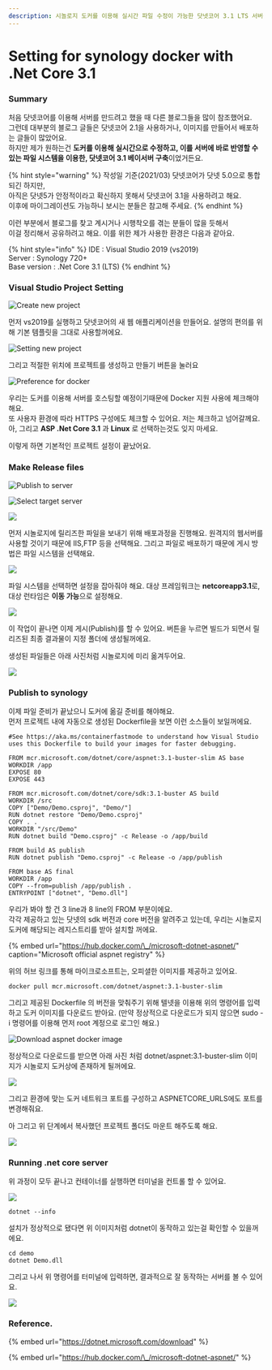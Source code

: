 ```yaml
---
description: 시놀로지 도커를 이용해 실시간 파일 수정이 가능한 닷넷코어 3.1 LTS 서버를 구축하는 법에 대하여.
---
```


# Setting for synology docker with .Net Core 3.1

### Summary

처음 닷넷코어를 이용해 서버를 만드려고 했을 때 다른 블로그들을 많이 참조했어요.  
그런데 대부분의 블로그 글들은 닷넷코어 2.1을 사용하거나, 이미지를 만들어서 배포하는 글들이 많았어요.  
하지만 제가 원하는건 **도커를 이용해 실시간으로 수정하고, 이를 서버에 바로 반영할 수 있는 파일 시스템을 이용한, 닷넷코어 3.1 베이서버 구축**이었거든요.

{% hint style="warning" %}
작성일 기준\(2021/03\) 닷넷코어가 닷넷 5.0으로 통합되긴 하지만,  
아직은 닷넷5가 안정적이라고 확신하지 못해서 닷넷코어 3.1을 사용하려고 해요.  
이후에 마이그레이션도 가능하니 보시는 분들은 참고해 주세요.
{% endhint %}

이런 부분에서 블로그를 찾고 계시거나 시행착오를 겪는 분들이 많을 듯해서  
이걸 정리해서 공유하려고 해요. 이를 위한 제가 사용한 환경은 다음과 같아요.

{% hint style="info" %}
IDE : Visual Studio 2019 \(vs2019\)  
Server : Synology 720+  
Base version : .Net Core 3.1 \(LTS\)
{% endhint %}

### Visual Studio Project Setting

![Create new project](../../.gitbook/assets/image%20%2814%29.png)

먼저 vs2019를 실행하고 닷넷코어의 새 웹 애플리케이션을 만들어요. 설명의 편의를 위해 기본 템플릿을 그대로 사용할꺼에요.

![Setting new project](../../.gitbook/assets/image%20%287%29.png)

그리고 적절한 위치에 프로젝트를 생성하고 만들기 버튼을 눌러요

![Preference for docker](../../.gitbook/assets/image%20%284%29.png)

우리는 도커를 이용해 서버를 호스팅할 예정이기때문에 Docker 지원 사용에 체크해야 해요.  
또 사용자 환경에 따라 HTTPS 구성에도 체크할 수 있어요. 저는 체크하고 넘어갈께요.  
아, 그리고 **ASP .Net Core 3.1** 과 **Linux** 로 선택하는것도 잊지 마세요.

이렇게 하면 기본적인 프로젝트 설정이 끝났어요.

### Make Release files

![Publish to server](../../.gitbook/assets/image%20%283%29.png)

![Select target server](../../.gitbook/assets/image%20%2811%29.png)

![](../../.gitbook/assets/image%20%2812%29.png)

  
먼저 시놀로지에 릴리즈한 파일을 보내기 위해 배포과정을 진행해요. 원격지의 웹서버를 사용할 것이기 때문에 IIS,FTP 등을 선택해요. 그리고 파일로 배포하기 때문에 게시 방법은 파일 시스템을 선택해요.

![](../../.gitbook/assets/image%20%289%29.png)

파일 시스템을 선택하면 설정을 잡아줘야 해요. 대상 프레임워크는 **netcoreapp3.1**로,  대상 런타임은 **이동 가능**으로 설정해요.

![](../../.gitbook/assets/image%20%2815%29.png)

이 작업이 끝나면 이제 게시\(Publish\)를 할 수 있어요. 버튼을 누르면 빌드가 되면서 릴리즈된 최종 결과물이 지정 폴더에 생성될꺼에요.  
  
생성된 파일들은 아래 사진처럼 시놀로지에 미리 옮겨두어요.

![](../../.gitbook/assets/image%20%2817%29.png)

### Publish to synology

이제 파일 준비가 끝났으니 도커에 옮길 준비를 해야해요.  
먼저 프로젝트 내에 자동으로 생성된 Dockerfile을 보면 이런 소스들이 보일꺼에요.

```text
#See https://aka.ms/containerfastmode to understand how Visual Studio uses this Dockerfile to build your images for faster debugging.

FROM mcr.microsoft.com/dotnet/core/aspnet:3.1-buster-slim AS base
WORKDIR /app
EXPOSE 80
EXPOSE 443

FROM mcr.microsoft.com/dotnet/core/sdk:3.1-buster AS build
WORKDIR /src
COPY ["Demo/Demo.csproj", "Demo/"]
RUN dotnet restore "Demo/Demo.csproj"
COPY . .
WORKDIR "/src/Demo"
RUN dotnet build "Demo.csproj" -c Release -o /app/build

FROM build AS publish
RUN dotnet publish "Demo.csproj" -c Release -o /app/publish

FROM base AS final
WORKDIR /app
COPY --from=publish /app/publish .
ENTRYPOINT ["dotnet", "Demo.dll"]
```

우리가 봐야 할 건 3 line과 8 line의 FROM 부분이에요.  
각각 제공하고 있는 닷넷의 sdk 버전과 core 버전을 알려주고 있는데, 우리는 시놀로지 도커에 해당되는 레지스트리를 받아 설치할 꺼에요.

{% embed url="https://hub.docker.com/\_/microsoft-dotnet-aspnet/" caption="Microsoft official aspnet registry" %}

위의 허브 링크를 통해 마이크로소프트는, 오피셜한 이미지를 제공하고 있어요.

```text
docker pull mcr.microsoft.com/dotnet/aspnet:3.1-buster-slim
```

그리고 제공된 Dockerfile 의 버전을 맞춰주기 위해 텔넷을 이용해 위의 명령어를 입력하고 도커 이미지를 다운로드 받아요. \(만약 정상적으로 다운로드가 되지 않으면 sudo -i 명령어를 이용해 먼저 root 계정으로 로그인 해요.\)

![Download aspnet docker image](../../.gitbook/assets/image%20%288%29.png)

정상적으로 다운로드를 받으면 아래 사진 처럼 dotnet/aspnet:3.1-buster-slim 이미지가 시놀로지 도커상에 존재하게 될꺼에요.

![](../../.gitbook/assets/image%20%2813%29.png)

그리고 환경에 맞는 도커 네트워크 포트를 구성하고 ASPNETCORE\_URLS에도 포트를 변경해줘요.

아 그리고 위 단계에서 복사했던 프로젝트 폴더도 마운트 해주도록 해요.

![](../../.gitbook/assets/image%20%286%29.png)

### Running .net core server

위 과정이 모두 끝나고 컨테이너를 실행하면 터미널을 컨트롤 할 수 있어요.

![](../../.gitbook/assets/image%20%2810%29.png)

```text
dotnet --info
```

설치가 정상적으로 됐다면 위 이미지처럼 dotnet이 동작하고 있는걸 확인할 수 있을꺼에요.

```text
cd demo
dotnet Demo.dll
```

그리고 나서 위 명령어를 터미널에 입력하면, 결과적으로 잘 동작하는 서버를 볼 수 있어요.  


![](../../.gitbook/assets/image%20%2816%29.png)

###  

### Reference.

{% embed url="https://dotnet.microsoft.com/download" %}

{% embed url="https://hub.docker.com/\_/microsoft-dotnet-aspnet/" %}



